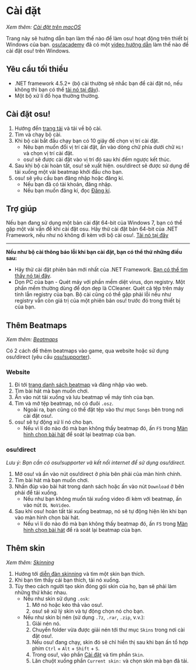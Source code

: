 # Cài đặt

*Xem thêm: [Cài đặt trên macOS](/wiki/Installation/macOS)*

Trang này sẽ hướng dẫn bạn làm thế nào để làm osu! hoạt động trên thiết bị Windows của bạn. [osu!academy](/wiki/osu!academy) đã có một [video hướng dẫn](https://www.youtube.com/watch?v=0V5GwzmMhpU) làm thế nào để cài đặt osu! trên Windows.

## Yêu cầu tối thiểu 

- .NET framework 4.5.2+ (bộ cài thường sẽ nhắc bạn để cài đặt nó, nếu không thì bạn có thể [tải nó tại đây](https://dotnet.microsoft.com/download/dotnet-framework)).
- Một bộ xử lí đồ họa thường thường.

## Cài đặt osu!

1. Hướng đển [trang tải](https://osu.ppy.sh/home/download) và tải về bộ cài.
2. Tìm và chạy bộ cài.
3. Khi bộ cài bắt đầu chạy bạn có 10 giây để chọn vị trí cài đặt.
   - Nêu bạn muốn đổi vị trí cài đặt, ấn vào dòng chữ phía dưới chữ `Hi!` và chọn vị trí cài đặt.
   - osu! sẽ được cài đặt vào vị trí đó sau khi đếm ngược kết thúc. 
4. Sau khi bộ cài hoàn tất, osu! sẽ xuất hiện. osu!direct sẽ được sử dụng để tải xuống một vài beatmap khởi đầu cho bạn.
5. osu! sẽ yêu cầu bạn đăng nhập hoặc đăng kí.
   - Nếu bạn đã có tài khoản, đăng nhập. 
   - Nếu bạn muốn đăng kí, đọc [Đăng kí](/wiki/Registration).

## Trợ giúp

Nếu bạn đang sử dụng một bản cài đặt 64-bit của Windows 7, bạn có thể gặp một vài vấn để khi cài đặt osu. Hãy thử cài đặt bản 64-bit của .NET Framework, nếu như nó không đi kèm với bộ cài osu!. [Tải nó tại đây](https://download.microsoft.com/download/2/0/e/20e90413-712f-438c-988e-fdaa79a8ac3d/dotnetfx35.exe)

---

**Nếu như bộ cài thông báo lỗi khi bạn cài đặt, bạn có thể thử những điều sau:**

- Hãy thử cài đặt phiên bản mới nhất của .NET Framework. [Bạn có thể tìm thấy nó tại đây](https://dotnet.microsoft.com/download/dotnet-framework).
- Dọn PC của bạn - Quét máy với phần mềm diệt virus, dọn registry. Một phần mềm thường dùng để dọn dẹp là CCleaner. Quét cả tệp trên máy tính lẫn registry của bạn. Bộ cài cũng có thể gặp phải lỗi nếu như registry vẫn còn giá trị của một phiên bản osu! trước đó trong thiết bị của bạn.

## Thêm Beatmaps

*Xem thêm: [Beatmaps](/wiki/Beatmap)*

Có 2 cách để thêm beatmaps vào game, qua website hoặc sử dụng osu!direct (yêu cầu [osu!supporter](/wiki/osu!supporter)).

### Website

1. Đi tới [trang danh sách beatmap](https://osu.ppy.sh/beatmapsets) và đăng nhập vào web.
2. Tìm bài hát mà bạn muốn chơi.
3. Ấn vào nút tải xuống và lưu beatmap về máy tính của bạn.
4. Tìm và mở tệp beatmap, nó có đuôi `.osz`.
   - Ngoài ra, bạn cũng có thể đặt tệp vào thư mục `Songs` bên trong nơi cài đặt osu!.
5. osu! sẽ tự động xử lí nó cho bạn.
   - Nếu vì lí do nào đó mà bạn không thấy beatmap đó, ấn `F5` trong [Màn hinh chọn bài hát](/wiki/Interface#song-selection-screen) để soát lại beatmap của bạn.

### osu!direct

*Lưu ý: Bạn cần có osu!supporter và kết nối internet để sử dụng osu!direct.*

1. Mở osu! và ấn vào nút osu!direct ở phía bên phải của màn hình chính.
2. Tìm bài hát mà bạn muốn chơi.
3. Nhấn đúp vào bài hát trong danh sách hoặc ấn vào nút `Download` ở bên phải để tải xuống. 
   - Nếu như bạn không muốn tải xuống video đi kèm với beatmap, ấn vào nút `DL NoVideo`.
4. Sau khi osu! hoàn tất tải xuống beatmap, nó sẽ tự động hiện lên khi bạn vào màn hình chọn bài hát.
   - Nếu vì lí do nào đó mà bạn không thấy beatmap đó, ấn `F5` trong [Màn hinh chọn bài hát](/wiki/Interface#song-selection-screen) để rà soát lại beatmap của bạn.

## Thêm skin

*Xem thêm: [Skinning](/wiki/Skinning)*

1. Hướng tới [diễn đàn skinning](https://osu.ppy.sh/community/forums/15) và tìm một skin bạn thích.
2. Khi bạn tìm thấy cái bạn thích, tải nó xuống.
3. Tùy theo cách người tạo skin đóng gói skin của họ, bạn sẽ phải làm những thứ khác nhau.
   - Nếu như skin sử dụng `.osk`:
     1. Mở nó hoặc kéo thả vào osu!.
     2. osu! sẽ xử lý skin và tự động chọn nó cho bạn.
   - Nếu như skin bị nén (sử dụng `.7z`, `.rar`, `.zip`, v.v.):
     1. Giải nén nó.
     2. Chuyển folder vừa được giải nén tới thư mục `Skins` trong nơi cài đặt osu!.
     3. Nếu osu! đang chạy, skin đó sẽ chỉ hiển thị sau khi bạn ấn tổ hợp phím `Ctrl` + `Alt` + `Shift` + `S`.
     4. Trong osu!, vào phần [Cài đặt](/wiki/Options) và tìm phần `Skin`.
     5. Lăn chuột xuống phần `Current skin:` và chọn skin mà bạn đã tải.
